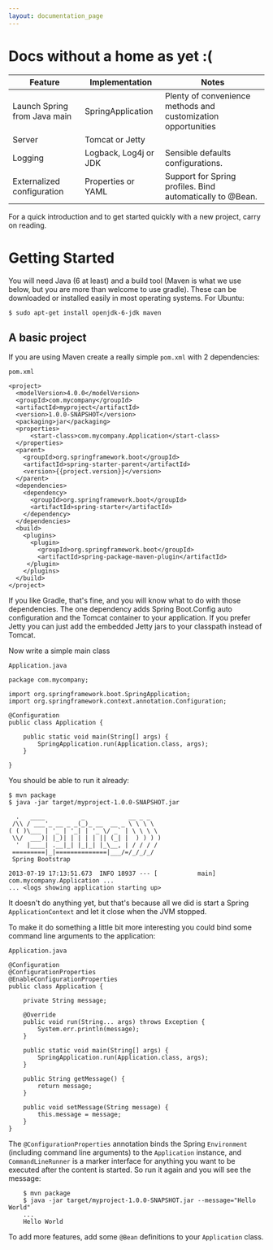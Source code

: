 ```yaml
---
layout: documentation_page
---
```

# Docs without a home as yet :(


|Feature |Implementation |Notes |
|---|---|---|
|Launch Spring from Java main |SpringApplication | Plenty of convenience methods and customization opportunities |
|Server   |Tomcat or Jetty  | |
|Logging  |Logback, Log4j or JDK | Sensible defaults configurations. |
|Externalized configuration | Properties or YAML | Support for Spring profiles. Bind automatically to @Bean. |

For a quick introduction and to get started quickly with a new
project, carry on reading.

# Getting Started

You will need Java (6 at least) and a build tool (Maven is what we use
below, but you are more than welcome to use gradle).  These can be
downloaded or installed easily in most operating systems.  For Ubuntu:

    $ sudo apt-get install openjdk-6-jdk maven

<!--FIXME: short instructions for Mac.-->

## A basic project

If you are using Maven create a really simple `pom.xml` with 2 dependencies:

`pom.xml`

```
<project>
  <modelVersion>4.0.0</modelVersion>
  <groupId>com.mycompany</groupId>
  <artifactId>myproject</artifactId>
  <version>1.0.0-SNAPSHOT</version>
  <packaging>jar</packaging>
  <properties>
      <start-class>com.mycompany.Application</start-class>
  </properties>
  <parent>
    <groupId>org.springframework.boot</groupId>
    <artifactId>spring-starter-parent</artifactId>
    <version>{{project.version}}</version>
  </parent>
  <dependencies>
    <dependency>
      <groupId>org.springframework.boot</groupId>
      <artifactId>spring-starter</artifactId>
    </dependency>
  </dependencies>
  <build>
    <plugins>
      <plugin>
        <groupId>org.springframework.boot</groupId>
        <artifactId>spring-package-maven-plugin</artifactId>
     </plugin>
    </plugins>
  </build>
</project>
```

If you like Gradle, that's fine, and you will know what to do with
those dependencies.  The one dependency adds Spring Boot.Config auto
configuration and the Tomcat container to your application.  If you
prefer Jetty you can just add the embedded Jetty jars to your
classpath instead of Tomcat.

Now write a simple main class

`Application.java`
```
package com.mycompany;

import org.springframework.boot.SpringApplication;
import org.springframework.context.annotation.Configuration;

@Configuration
public class Application {

	public static void main(String[] args) {
		SpringApplication.run(Application.class, args);
	}

}
```

You should be able to run it already:

    $ mvn package
    $ java -jar target/myproject-1.0.0-SNAPSHOT.jar

      .   ____          _            __ _ _
     /\\ / ___'_ __ _ _(_)_ __  __ _ \ \ \ \
    ( ( )\___ | '_ | '_| | '_ \/ _` | \ \ \ \
     \\/  ___)| |_)| | | | | || (_| |  ) ) ) )
      '  |____| .__|_| |_|_| |_\__, | / / / /
     =========|_|==============|___/=/_/_/_/
     Spring Bootstrap

    2013-07-19 17:13:51.673  INFO 18937 --- [           main] com.mycompany.Application ...
    ... <logs showing application starting up>

It doesn't do anything yet, but that's because all we did is start a
Spring `ApplicationContext` and let it close when the JVM stopped.

To make it do something a little bit more interesting you could bind
some command line arguments to the application:

`Application.java`
```
@Configuration
@ConfigurationProperties
@EnableConfigurationProperties
public class Application {

    private String message;

    @Override
    public void run(String... args) throws Exception {
    	System.err.println(message);
    }

	public static void main(String[] args) {
		SpringApplication.run(Application.class, args);
	}

 	public String getMessage() {
		return message;
	}

	public void setMessage(String message) {
		this.message = message;
	}
}
```

The `@ConfigurationProperties` annotation binds the Spring
`Environment` (including command line arguments) to the `Application`
instance, and `CommandLineRunner` is a marker interface for anything
you want to be executed after the content is started. So run it
again and you will see the message:

```
    $ mvn package
    $ java -jar target/myproject-1.0.0-SNAPSHOT.jar --message="Hello World"
    ...
    Hello World
```

To add more features, add some `@Bean` definitions to your
`Application` class.

